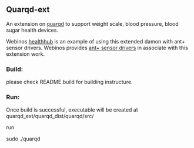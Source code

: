 ## Quarqd-ext

An extension on [quarqd](http://opensource.quarq.us/quarqd/) to support weight scale, blood pressure, blood sugar health devices. 

Webinos [healthhub](https://github.com/webinos/hub-webinosHealth) is an example of using this extended damon with ant+ sensor drivers. Webinos provides [ant+ sensor drivers](https://github.com/ziransun/webinos-driver-ant) in associate with this extension work.



### Build:

please check README.build for building instructure. 

### Run:

Once build is successful, executable will be created at quarqd_ext/quarqd_dist/quarqd/src/

run

sudo ./quarqd







